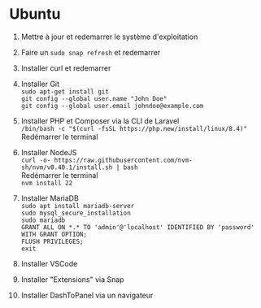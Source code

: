 # Ubuntu

 1. Mettre à jour et redemarrer le système d'exploitation

 2. Faire un `sudo snap refresh` et redemarrer

 3. Installer curl et redemarrer

 4. Installer Git <br>
    `sudo apt-get install git` <br>
    `git config --global user.name "John Doe"` <br>
    `git config --global user.email johndoe@example.com`
 
 6. Installer PHP et Composer via la CLI de Laravel <br>
    `/bin/bash -c "$(curl -fsSL https://php.new/install/linux/8.4)"`
    Redémarrer le terminal

 7. Installer NodeJS <br>
    `curl -o- https://raw.githubusercontent.com/nvm-sh/nvm/v0.40.1/install.sh | bash` <br>
    Redémarrer le terminal <br>
    `nvm install 22`

 8. Installer MariaDB <br>
    `sudo apt install mariadb-server` <br>
    `sudo mysql_secure_installation` <br>
    `sudo mariadb` <br>
    `GRANT ALL ON *.* TO 'admin'@'localhost' IDENTIFIED BY 'password' WITH GRANT OPTION;` <br>
    `FLUSH PRIVILEGES;` <br>
    `exit`

 9. Installer VSCode

 10. Installer "Extensions" via Snap

 11. Installer DashToPanel via un navigateur
